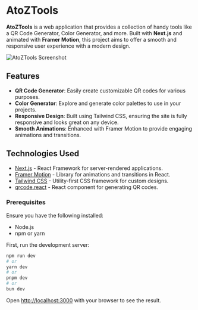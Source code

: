 # AtoZTools

**AtoZTools** is a web application that provides a collection of handy tools like a QR Code Generator, Color Generator, and more. Built with **Next.js** and animated with **Framer Motion**, this project aims to offer a smooth and responsive user experience with a modern design.

![AtoZTools Screenshot](https://i.ibb.co/s9ycTLF/image.png)

## Features

- **QR Code Generator**: Easily create customizable QR codes for various purposes.
- **Color Generator**: Explore and generate color palettes to use in your projects.
- **Responsive Design**: Built using Tailwind CSS, ensuring the site is fully responsive and looks great on any device.
- **Smooth Animations**: Enhanced with Framer Motion to provide engaging animations and transitions.

## Technologies Used

- [Next.js](https://nextjs.org/) - React Framework for server-rendered applications.
- [Framer Motion](https://www.framer.com/motion/) - Library for animations and transitions in React.
- [Tailwind CSS](https://tailwindcss.com/) - Utility-first CSS framework for custom designs.
- [qrcode.react](https://github.com/zpao/qrcode.react) - React component for generating QR codes.

### Prerequisites

Ensure you have the following installed:

- Node.js
- npm or yarn

First, run the development server:

```bash
npm run dev
# or
yarn dev
# or
pnpm dev
# or
bun dev
```

Open [http://localhost:3000](http://localhost:3000) with your browser to see the result.
